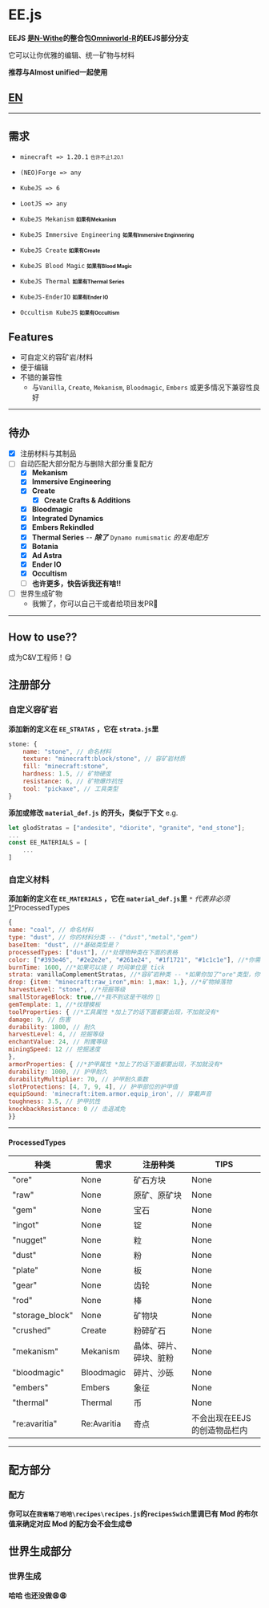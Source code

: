 # EE.js 

**EEJS 是[N-Withe](https://github.com/N-Wither)的整合包[Omniworld-R](https://github.com/N-Wither/Omniworld-R)的EEJS部分分支** 

它可以让你优雅的编辑、统一矿物与材料

**推荐与Almost unified一起使用** 

## [**EN**](https://github.com/sdjge/EE.js/blob/main/README.md)

---

## 需求 

- `minecraft => 1.20.1` <font size="1"> 也许不止1.20.1 </font> 

- `(NEO)Forge => any` 

- `KubeJS => 6` 

- `LootJS => any` 

- `KubeJS Mekanism` <font size="1">**如果有Mekanism** </font> 
  
- `KubeJS Immersive Engineering` <font size="1">**如果有Immersive Enginnering** </font> 
  
- `KubeJS Create` <font size="1">**如果有Create** </font> 
  
- `KubeJS Blood Magic` <font size="1">**如果有Blood Magic** </font> 
  
- `KubeJS Thermal` <font size="1">**如果有Thermal Series** </font> 

- `KubeJS-EnderIO` <font size="1">**如果有Ender IO** </font> 

- `Occultism KubeJS` <font size="1">**如果有Occultism** </font> 

## Features 
- 可自定义的容矿岩/材料 
- 便于编辑 
- 不错的兼容性  
  - 与`Vanilla`, `Create`, `Mekanism`, `Bloodmagic`, `Embers` 或更多情况下兼容性良好 

---
## 待办 
- [x] 注册材料与其制品 
- [ ] 自动匹配大部分配方与删除大部分重复配方 
  - [x] **Mekanism** 
  - [x] **Immersive Engineering** 
  - [x] **Create** 
    - [x] **Create Crafts & Additions** 
  - [x] **Bloodmagic** 
  - [x] **Integrated Dynamics** 
  - [x] **Embers Rekindled** 
  - [x] **Thermal Series** -- ***除了*** `Dynamo numismatic` *的发电配方* 
  - [x] **Botania** 
  - [x] **Ad Astra** 
  - [x] **Ender IO** 
  - [x] **Occultism** 
  - [ ] **也许更多，快告诉我还有啥!!** 
- [ ] 世界生成矿物 
  - 我懒了，你可以自己干或者给项目发PR🥺 

---
## How to use?? 

成为C&V工程师！😋 

## 注册部分 
### 自定义容矿岩 

**添加新的定义在 `EE_STRATAS` ，它在 `strata.js`里**  
```js
stone: {
	name: "stone", // 命名材料
	texture: "minecraft:block/stone", // 容矿岩材质
	fill: "minecraft:stone",
	hardness: 1.5, // 矿物硬度
	resistance: 6, // 矿物爆炸抗性
	tool: "pickaxe", // 工具类型
}
``` 
**添加或修改 `material_def.js` 的开头，类似于下文** 
e.g.
```js
let glodStratas = ["andesite", "diorite", "granite", "end_stone"];
...
const EE_MATERIALS = [
    ...
] 
``` 
### 自定义材料 
**添加新的定义在 `EE_MATERIALS` ，它在 `material_def.js`里** 
`*` *代表非必须* 
[1^]ProcessedTypes
```js 
{ 
name: "coal", // 命名材料
type: "dust", // 你的材料分类 -- ("dust","metal","gem")
baseItem: "dust", //*基础类型是？
processedTypes: ["dust"], //*处理物种类在下面的表格
color: ["#393e46", "#2e2e2e", "#261e24", "#1f1721", "#1c1c1e"], //*你需要5种颜色才能正常生成材质
burnTime: 1600, //*如果可以烧 / 时间单位是 tick
strata: vanillaComplementStratas, //*容矿岩种类 -- *如果你加了"ore"类型，你需要有这条*
drop: {item: "minecraft:raw_iron",min: 1,max: 1,}, //*矿物掉落物
harvestLevel: "stone", //*挖掘等级
smallStorageBlock: true,//*我不到这是干啥的 🥺
gemTemplate: 1, //*纹理模板
toolProperties: { //*工具属性 *加上了的话下面都要出现，不加就没有*
damage: 9, // 伤害
durability: 1800, // 耐久
harvestLevel: 4, // 挖掘等级
enchantValue: 24, // 附魔等级
miningSpeed: 12 // 挖掘速度
},
armorProperties: { //*护甲属性 *加上了的话下面都要出现，不加就没有*
durability: 1000, // 护甲耐久
durabilityMultiplier: 70, // 护甲耐久乘数
slotProtections: [4, 7, 9, 4], // 护甲部位的护甲值
equipSound: 'minecraft:item.armor.equip_iron', // 穿戴声音
toughness: 3.5, // 护甲抗性
knockbackResistance: 0 // 击退减免
}}
``` 

---
[1^]:ProcessedTypes
#### **ProcessedTypes**
| 种类            | 需求        | 注册种类               | TIPS                         |
| --------------- | ----------- | ---------------------- | ---------------------------- |
| "ore"           | None        | 矿石方块               | None                         |
| "raw"           | None        | 原矿、原矿块           | None                         |
| "gem"           | None        | 宝石                   | None                         |
| "ingot"         | None        | 锭                     | None                         |
| "nugget"        | None        | 粒                     | None                         |
| "dust"          | None        | 粉                     | None                         |
| "plate"         | None        | 板                     | None                         |
| "gear"          | None        | 齿轮                   | None                         |
| "rod"           | None        | 棒                     | None                         |
| "storage_block" | None        | 矿物块                 | None                         |
| "crushed"       | Create      | 粉碎矿石               | None                         |
| "mekanism"      | Mekanism    | 晶体、碎片、碎块、脏粉 | None                         |
| "bloodmagic"    | Bloodmagic  | 碎片、沙砾             | None                         |
| "embers"        | Embers      | 象征                   | None                         |
| "thermal"       | Thermal     | 币                     | None                         |
| "re:avaritia"   | Re:Avaritia | 奇点                   | 不会出现在EEJS的创造物品栏内 |

------
## 配方部分 
### 配方 

**你可以在`我省略了哈哈\recipes\recipes.js`的`recipesSwich`里调已有 Mod 的布尔值来确定对应 Mod 的配方会不会生成😎** 

## 世界生成部分 
### 世界生成 

**哈哈 也还没做😩😩** 